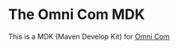 The Omni Com MDK
===
This is a MDK (Maven Develop Kit) for [Omni Com](https://github.com/Sob1234509876/Omni-com) 